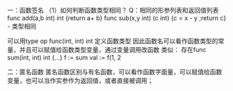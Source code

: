 一：函数签名
（1）如何判断函数类型相同？
Q：相同的形参列表和返回值列表
func add(a,b int) int {return a+ b}
func sub(x,y int) (c int) {c = x - y ;return c} - 类型相同

可以用type op func(int, int) int 定义函数类型
因此函数名可以看作函数类型的常量，并且可以赋值给函数类型变量，通过变量调用改函数
类似：
存在func sum(int, int) int {...}
f := sum
val := f(1, 2

二：匿名函数
匿名函数区别与有名函数，可以看作函数字面量，可以赋值给函数变量，也可以当作实参作为返回值，或者直接被调用；
